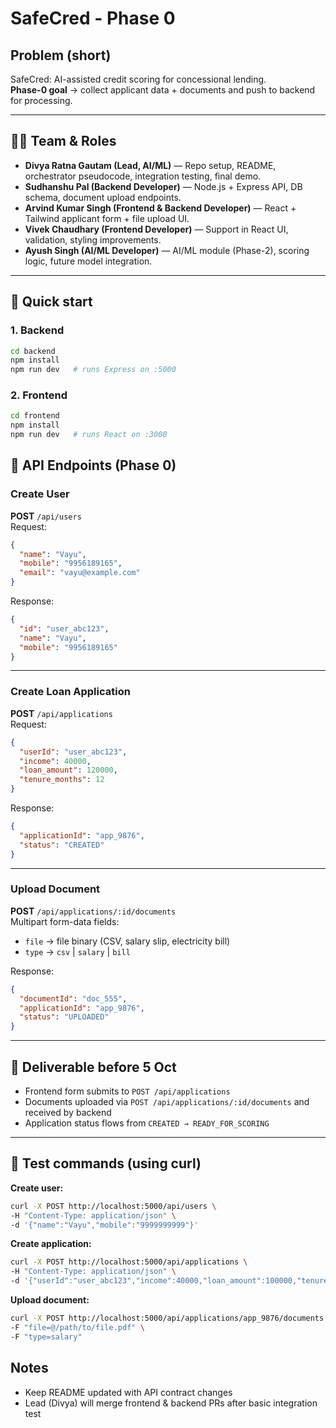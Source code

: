 # SafeCred - Phase 0

## Problem (short)
SafeCred: AI-assisted credit scoring for concessional lending.  
**Phase-0 goal** → collect applicant data + documents and push to backend for processing.

---
## 👨‍💻 Team & Roles
- **Divya Ratna Gautam (Lead, AI/ML)** — Repo setup, README, orchestrator pseudocode, integration testing, final demo.  
- **Sudhanshu Pal (Backend Developer)** — Node.js + Express API, DB schema, document upload endpoints.  
- **Arvind Kumar Singh (Frontend & Backend Developer)** — React + Tailwind applicant form + file upload UI.  
- **Vivek Chaudhary (Frontend Developer)** — Support in React UI, validation, styling improvements.  
- **Ayush Singh (AI/ML Developer)** — AI/ML module (Phase-2), scoring logic, future model integration.  

---
## 🚀 Quick start

### 1. Backend
```bash
cd backend
npm install
npm run dev   # runs Express on :5000
```

### 2. Frontend
```bash
cd frontend
npm install
npm run dev   # runs React on :3000
```

## 📡 API Endpoints (Phase 0)

### Create User
**POST** `/api/users`  
Request:
```json
{
  "name": "Vayu",
  "mobile": "9956189165",
  "email": "vayu@example.com"
}
```
Response:
```json
{
  "id": "user_abc123",
  "name": "Vayu",
  "mobile": "9956189165"
}
```

---

### Create Loan Application
**POST** `/api/applications`  
Request:
```json
{
  "userId": "user_abc123",
  "income": 40000,
  "loan_amount": 120000,
  "tenure_months": 12
}
```
Response:
```json
{
  "applicationId": "app_9876",
  "status": "CREATED"
}
```

---

### Upload Document
**POST** `/api/applications/:id/documents`  
Multipart form-data fields:  
- `file` → file binary (CSV, salary slip, electricity bill)  
- `type` → `csv` | `salary` | `bill`  

Response:
```json
{
  "documentId": "doc_555",
  "applicationId": "app_9876",
  "status": "UPLOADED"
}
```

---

## 🎯 Deliverable before 5 Oct
- Frontend form submits to `POST /api/applications`  
- Documents uploaded via `POST /api/applications/:id/documents` and received by backend  
- Application status flows from `CREATED → READY_FOR_SCORING`  

---
## 🔧 Test commands (using curl)

**Create user:**
```bash
curl -X POST http://localhost:5000/api/users \
-H "Content-Type: application/json" \
-d '{"name":"Vayu","mobile":"9999999999"}'
```

**Create application:**
```bash
curl -X POST http://localhost:5000/api/applications \
-H "Content-Type: application/json" \
-d '{"userId":"user_abc123","income":40000,"loan_amount":100000,"tenure_months":12}'
```

**Upload document:**
```bash
curl -X POST http://localhost:5000/api/applications/app_9876/documents \
-F "file=@/path/to/file.pdf" \
-F "type=salary"
```

## Notes
- Keep README updated with API contract changes  
- Lead (Divya) will merge frontend & backend PRs after basic integration test

